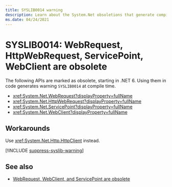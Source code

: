 ```yaml
---
title: SYSLIB0014 warning
description: Learn about the System.Net obsoletions that generate compile-time warning SYSLIB0014.
ms.date: 04/24/2021
---
```

# SYSLIB0014: WebRequest, HttpWebRequest, ServicePoint, WebClient are obsolete

The following APIs are marked as obsolete, starting in .NET 6. Using them in code generates warning `SYSLIB0014` at compile time.

- <xref:System.Net.WebRequest?displayProperty=fullName>
- <xref:System.Net.HttpWebRequest?displayProperty=fullName>
- <xref:System.Net.ServicePoint?displayProperty=fullName>
- <xref:System.Net.WebClient?displayProperty=fullName>

## Workarounds

Use <xref:System.Net.Http.HttpClient> instead.

[!INCLUDE [suppress-syslib-warning](includes/suppress-syslib-warning.md)]

## See also

- [WebRequest, WebClient, and ServicePoint are obsolete](../networking/6.0/webrequest-deprecated.md)
